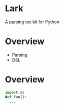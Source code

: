 # Lark
A parsing toolkit for Python



# Overview
- Parsing
- DSL


# Overview
```python
import os
def foo():
  ...
```
